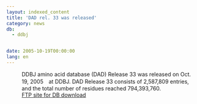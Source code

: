 ```yaml
---
layout: indexed_content
title: 'DAD rel. 33 was released'
category: news
db:
  - ddbj


date: 2005-10-19T00:00:00
lang: en
---
```


<dd>DDBJ amino acid database (DAD) Release 33 was released on Oct. 19, 2005　at DDBJ. DAD Release 33 consists of 2,587,809 entries, and the total number of residues reached 794,393,760.
<dd><a href="/services/index-e.html ">FTP site for DB download</a></dd>
</dd>
